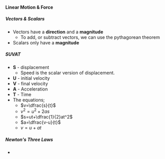 #### Linear Motion & Force
##### Vectors & Scalars
- Vectors have a **direction** and a **magnitude**
	- To add, or subtract vectors, we can use the pythagorean theorem
- Scalars only have a **magnitude**

##### SUVAT
- **S** - displacement
	- Speed is the scalar version of displacement.
- **U** - initial velocity
- **V** - final velocity
- **A** - Acceleration
- **T** - Time
- The equations;
	- $v=\dfrac{s}{t}$
	- $v^2=u^2+2as$
	- $s=ut+\dfrac{1}{2}at^2$
	- $a=\dfrac{v-u}{t}$
	- $v=u+at$

##### Newton's Three Laws
- 